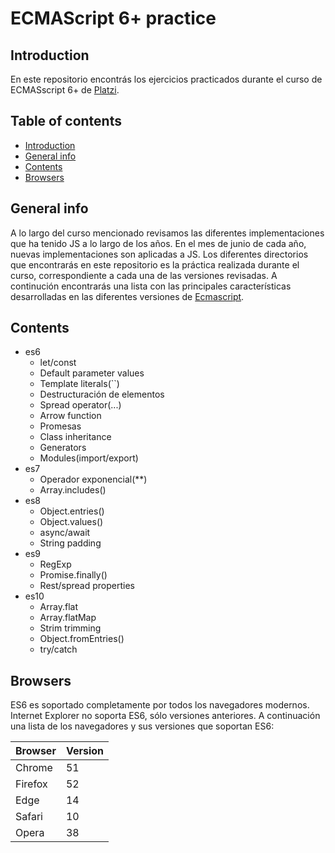 # ECMAScript 6+ practice

## Introduction
En este repositorio encontrás los ejercicios practicados durante el curso de ECMASscript 6+  de [Platzi](https://platzi.com/clases/ecmascript-6/).

## Table of contents

* [Introduction](#introduction)
* [General info](#general-info)
* [Contents](#contents)
* [Browsers](#browsers)

## General info
A lo largo del curso mencionado revisamos las diferentes implementaciones que ha tenido JS a lo largo de los años. En el mes de junio de cada año, nuevas implementaciones son aplicadas a JS. Los diferentes directorios que encontrarás en este repositorio es la práctica realizada durante el curso, correspondiente a cada una de las versiones revisadas. A continución encontrarás una lista con las principales características desarrolladas en las diferentes versiones de [Ecmascript](https://www.w3schools.com/js/js_versions.asp).

## Contents
* es6
  * let/const
  * Default parameter values 
  * Template literals(``)
  * Destructuración de elementos
  * Spread operator(...)
  * Arrow function
  * Promesas
  * Class inheritance
  * Generators
  * Modules(import/export)
* es7
  * Operador exponencial(**)
  * Array.includes()
* es8
  * Object.entries()
  * Object.values()
  * async/await
  * String padding
* es9
  * RegExp
  * Promise.finally()
  * Rest/spread properties
* es10
  * Array.flat
  * Array.flatMap
  * Strim trimming
  * Object.fromEntries()
  * try/catch

## Browsers

ES6 es soportado completamente por todos los navegadores modernos. Internet Explorer no soporta ES6, sólo versiones anteriores. A continuación una lista de los navegadores y sus versiones que soportan ES6:

| Browser   | Version  |
| ---------- | ----------- |
| Chrome    |  51       |
| Firefox   | 52       |
| Edge      | 14      |
| Safari    | 10    |
| Opera    |  38   |

